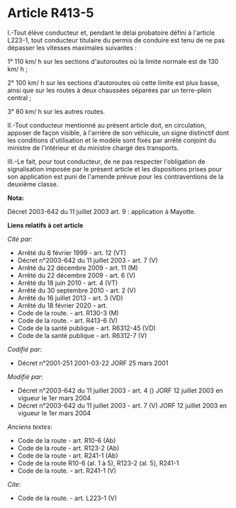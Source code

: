 # Article R413-5

I.-Tout élève conducteur et, pendant le délai probatoire défini à l'article L223-1, tout conducteur titulaire du permis de
conduire est tenu de ne pas dépasser les vitesses maximales suivantes : 

1° 110 km/ h sur les sections d'autoroutes où la limite normale est de 130 km/ h ; 

2° 100 km/ h sur les sections d'autoroutes où cette limite est plus basse, ainsi que sur les routes à deux chaussées séparées
par un terre-plein central ; 

3° 80 km/ h sur les autres routes. 

II.-Tout conducteur mentionné au présent article doit, en circulation, apposer de façon visible, à l'arrière de son véhicule,
un signe distinctif dont les conditions d'utilisation et le modèle sont fixés par arrêté conjoint du ministre de l'intérieur
et du ministre chargé des transports. 

III.-Le fait, pour tout conducteur, de ne pas respecter l'obligation de signalisation imposée par le présent article et les
dispositions prises pour son application est puni de l'amende prévue pour les contraventions de la deuxième classe.

**Nota:**

Décret 2003-642 du 11 juillet 2003 art. 9 : application à Mayotte.

**Liens relatifs à cet article**

_Cité par_:

  - Arrêté du 8 février 1999 - art. 12 (VT)
  - Décret n°2003-642 du 11 juillet 2003 - art. 7 (V)
  - Arrêté du 22 décembre 2009 - art. 11 (M)
  - Arrêté du 22 décembre 2009 - art. 6 (V)
  - Arrêté du 18 juin 2010 - art. 4 (VT)
  - Arrêté du 30 septembre 2010 - art. 2 (V)
  - Arrêté du 16 juillet 2013 - art. 3 (VD)
  - Arrêté du 18 février 2020 - art.
  - Code de la route. - art. R130-3 (M)
  - Code de la route. - art. R413-6 (V)
  - Code de la santé publique - art. R6312-45 (VD)
  - Code de la santé publique - art. R6312-7 (V)

_Codifié par_:

  - Décret n°2001-251 2001-03-22 JORF 25 mars 2001

_Modifié par_:

  - Décret n°2003-642 du 11 juillet 2003 - art. 4 () JORF 12 juillet 2003 en vigueur le 1er mars 2004
  - Décret n°2003-642 du 11 juillet 2003 - art. 7 (V) JORF 12 juillet 2003 en vigueur le 1er mars 2004

_Anciens textes_:

  - Code de la route - art. R10-6 (Ab)
  - Code de la route - art. R123-2 (Ab)
  - Code de la route - art. R241-1 (Ab)
  - Code de la route R10-6 (al. 1 à 5), R123-2 (al. 5), R241-1
  - Code de la route. - art. R241-1 (V)

_Cite_:

  - Code de la route. - art. L223-1 (V)
